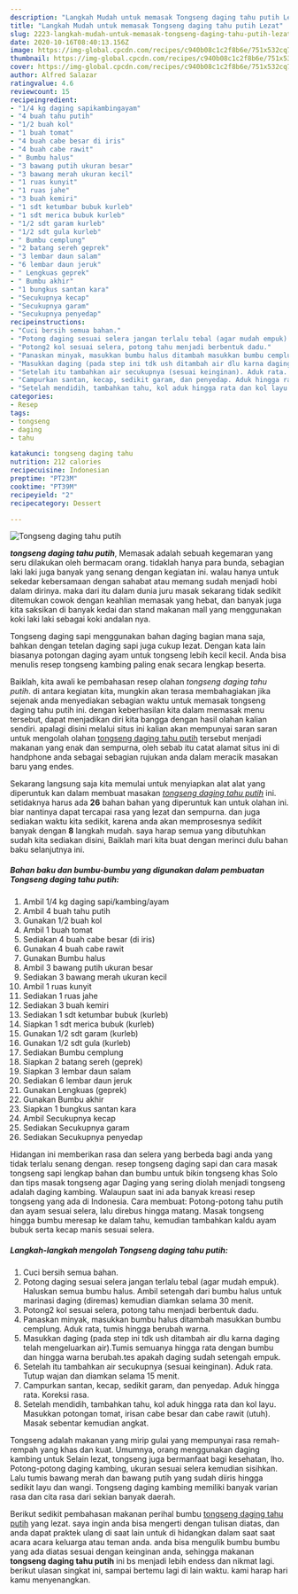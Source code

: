 ```yaml
---
description: "Langkah Mudah untuk memasak Tongseng daging tahu putih Lezat"
title: "Langkah Mudah untuk memasak Tongseng daging tahu putih Lezat"
slug: 2223-langkah-mudah-untuk-memasak-tongseng-daging-tahu-putih-lezat
date: 2020-10-16T08:40:13.156Z
image: https://img-global.cpcdn.com/recipes/c940b08c1c2f8b6e/751x532cq70/tongseng-daging-tahu-putih-foto-resep-utama.jpg
thumbnail: https://img-global.cpcdn.com/recipes/c940b08c1c2f8b6e/751x532cq70/tongseng-daging-tahu-putih-foto-resep-utama.jpg
cover: https://img-global.cpcdn.com/recipes/c940b08c1c2f8b6e/751x532cq70/tongseng-daging-tahu-putih-foto-resep-utama.jpg
author: Alfred Salazar
ratingvalue: 4.6
reviewcount: 15
recipeingredient:
- "1/4 kg daging sapikambingayam"
- "4 buah tahu putih"
- "1/2 buah kol"
- "1 buah tomat"
- "4 buah cabe besar di iris"
- "4 buah cabe rawit"
- " Bumbu halus"
- "3 bawang putih ukuran besar"
- "3 bawang merah ukuran kecil"
- "1 ruas kunyit"
- "1 ruas jahe"
- "3 buah kemiri"
- "1 sdt ketumbar bubuk kurleb"
- "1 sdt merica bubuk kurleb"
- "1/2 sdt garam kurleb"
- "1/2 sdt gula kurleb"
- " Bumbu cemplung"
- "2 batang sereh geprek"
- "3 lembar daun salam"
- "6 lembar daun jeruk"
- " Lengkuas geprek"
- " Bumbu akhir"
- "1 bungkus santan kara"
- "Secukupnya kecap"
- "Secukupnya garam"
- "Secukupnya penyedap"
recipeinstructions:
- "Cuci bersih semua bahan."
- "Potong daging sesuai selera jangan terlalu tebal (agar mudah empuk). Haluskan semua bumbu halus. Ambil setengah dari bumbu halus untuk marinasi daging (diremas) kemudian diamkan selama 30 menit."
- "Potong2 kol sesuai selera, potong tahu menjadi berbentuk dadu."
- "Panaskan minyak, masukkan bumbu halus ditambah masukkan bumbu cemplung. Aduk rata, tumis hingga berubah warna."
- "Masukkan daging (pada step ini tdk ush ditambah air dlu karna daging telah mengeluarkan air).Tumis semuanya hingga rata dengan bumbu dan hingga warna berubah.tes apakah daging sudah setengah empuk."
- "Setelah itu tambahkan air secukupnya (sesuai keinginan). Aduk rata. Tutup wajan dan diamkan selama 15 menit."
- "Campurkan santan, kecap, sedikit garam, dan penyedap. Aduk hingga rata. Koreksi rasa."
- "Setelah mendidih, tambahkan tahu, kol aduk hingga rata dan kol layu. Masukkan potongan tomat, irisan cabe besar dan cabe rawit (utuh). Masak sebentar kemudian angkat."
categories:
- Resep
tags:
- tongseng
- daging
- tahu

katakunci: tongseng daging tahu 
nutrition: 212 calories
recipecuisine: Indonesian
preptime: "PT23M"
cooktime: "PT39M"
recipeyield: "2"
recipecategory: Dessert

---
```



![Tongseng daging tahu putih](https://img-global.cpcdn.com/recipes/c940b08c1c2f8b6e/751x532cq70/tongseng-daging-tahu-putih-foto-resep-utama.jpg)

<b><i>tongseng daging tahu putih</i></b>, Memasak adalah sebuah kegemaran yang seru dilakukan oleh bermacam orang. tidaklah hanya para bunda, sebagian laki laki juga banyak yang senang dengan kegiatan ini. walau hanya untuk sekedar kebersamaan dengan sahabat atau memang sudah menjadi hobi dalam dirinya. maka dari itu dalam dunia juru masak sekarang tidak sedikit ditemukan cowok dengan keahlian memasak yang hebat, dan banyak juga kita saksikan di banyak kedai dan stand makanan mall yang menggunakan koki laki laki sebagai koki andalan nya.

Tongseng daging sapi menggunakan bahan daging bagian mana saja, bahkan dengan tetelan daging sapi juga cukup lezat. Dengan kata lain biasanya potongan daging ayam untuk tongseng lebih kecil kecil. Anda bisa menulis resep tongseng kambing paling enak secara lengkap beserta.

Baiklah, kita awali ke pembahasan resep olahan <i>tongseng daging tahu putih</i>. di antara kegiatan kita, mungkin akan terasa membahagiakan jika sejenak anda menyediakan sebagian waktu untuk memasak tongseng daging tahu putih ini. dengan keberhasilan kita dalam memasak menu tersebut, dapat menjadikan diri kita bangga dengan hasil olahan kalian sendiri. apalagi disini melalui situs ini kalian akan mempunyai saran saran untuk mengolah olahan <u>tongseng daging tahu putih</u> tersebut menjadi makanan yang enak dan sempurna, oleh sebab itu catat alamat situs ini di handphone anda sebagai sebagian rujukan anda dalam meracik masakan baru yang endes.


Sekarang langsung saja kita memulai untuk menyiapkan alat alat yang diperuntuk kan dalam membuat masakan <u><i>tongseng daging tahu putih</i></u> ini. setidaknya harus ada <b>26</b> bahan bahan yang diperuntuk kan untuk olahan ini. biar nantinya dapat tercapai rasa yang lezat dan sempurna. dan juga sediakan waktu kita sedikit, karena anda akan memprosesnya sedikit banyak dengan <b>8</b> langkah mudah. saya harap semua yang dibutuhkan sudah kita sediakan disini, Baiklah mari kita buat dengan merinci dulu bahan baku selanjutnya ini.

<!--inarticleads1-->

##### Bahan baku dan bumbu-bumbu yang digunakan dalam pembuatan Tongseng daging tahu putih:

1. Ambil 1/4 kg daging sapi/kambing/ayam
1. Ambil 4 buah tahu putih
1. Gunakan 1/2 buah kol
1. Ambil 1 buah tomat
1. Sediakan 4 buah cabe besar (di iris)
1. Gunakan 4 buah cabe rawit
1. Gunakan  Bumbu halus
1. Ambil 3 bawang putih ukuran besar
1. Sediakan 3 bawang merah ukuran kecil
1. Ambil 1 ruas kunyit
1. Sediakan 1 ruas jahe
1. Sediakan 3 buah kemiri
1. Sediakan 1 sdt ketumbar bubuk (kurleb)
1. Siapkan 1 sdt merica bubuk (kurleb)
1. Gunakan 1/2 sdt garam (kurleb)
1. Gunakan 1/2 sdt gula (kurleb)
1. Sediakan  Bumbu cemplung
1. Siapkan 2 batang sereh (geprek)
1. Siapkan 3 lembar daun salam
1. Sediakan 6 lembar daun jeruk
1. Gunakan  Lengkuas (geprek)
1. Gunakan  Bumbu akhir
1. Siapkan 1 bungkus santan kara
1. Ambil Secukupnya kecap
1. Sediakan Secukupnya garam
1. Sediakan Secukupnya penyedap


Hidangan ini memberikan rasa dan selera yang berbeda bagi anda yang tidak terlalu senang dengan. resep tongseng daging sapi dan cara masak tongseng sapi lengkap bahan dan bumbu untuk bikin tongseng khas Solo dan tips masak tongseng agar Daging yang sering diolah menjadi tongseng adalah daging kambing. Walaupun saat ini ada banyak kreasi resep tongseng yang ada di Indonesia. Cara membuat: Potong-potong tahu putih dan ayam sesuai selera, lalu direbus hingga matang. Masak tongseng hingga bumbu meresap ke dalam tahu, kemudian tambahkan kaldu ayam bubuk serta kecap manis sesuai selera. 

<!--inarticleads2-->

##### Langkah-langkah mengolah Tongseng daging tahu putih:

1. Cuci bersih semua bahan.
1. Potong daging sesuai selera jangan terlalu tebal (agar mudah empuk). Haluskan semua bumbu halus. Ambil setengah dari bumbu halus untuk marinasi daging (diremas) kemudian diamkan selama 30 menit.
1. Potong2 kol sesuai selera, potong tahu menjadi berbentuk dadu.
1. Panaskan minyak, masukkan bumbu halus ditambah masukkan bumbu cemplung. Aduk rata, tumis hingga berubah warna.
1. Masukkan daging (pada step ini tdk ush ditambah air dlu karna daging telah mengeluarkan air).Tumis semuanya hingga rata dengan bumbu dan hingga warna berubah.tes apakah daging sudah setengah empuk.
1. Setelah itu tambahkan air secukupnya (sesuai keinginan). Aduk rata. Tutup wajan dan diamkan selama 15 menit.
1. Campurkan santan, kecap, sedikit garam, dan penyedap. Aduk hingga rata. Koreksi rasa.
1. Setelah mendidih, tambahkan tahu, kol aduk hingga rata dan kol layu. Masukkan potongan tomat, irisan cabe besar dan cabe rawit (utuh). Masak sebentar kemudian angkat.


Tongseng adalah makanan yang mirip gulai yang mempunyai rasa remah-rempah yang khas dan kuat. Umumnya, orang menggunakan daging kambing untuk Selain lezat, tongseng juga bermanfaat bagi kesehatan, lho. Potong-potong daging kambing, ukuran sesuai selera kemudian sisihkan. Lalu tumis bawang merah dan bawang putih yang sudah diiris hingga sedikit layu dan wangi. Tongseng daging kambing memiliki banyak varian rasa dan cita rasa dari sekian banyak daerah. 

Berikut sedikit pembahasan makanan perihal bumbu <u>tongseng daging tahu putih</u> yang lezat. saya ingin anda bisa mengerti dengan tulisan diatas, dan anda dapat praktek ulang di saat lain untuk di hidangkan dalam saat saat acara acara keluarga atau teman anda. anda bisa mengulik bumbu bumbu yang ada diatas sesuai dengan keinginan anda, sehingga makanan <b>tongseng daging tahu putih</b> ini bs menjadi lebih endess dan nikmat lagi. berikut ulasan singkat ini, sampai bertemu lagi di lain waktu. kami harap hari kamu menyenangkan.
